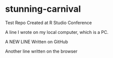 # stunning-carnival
Test Repo Created at R Studio Conference


A line I wrote on my local computer, which is a PC. 


A NEW LINE Written on GitHub


Another line written on the browser
